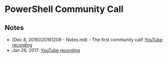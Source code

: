 # PowerShell Community Call

## Notes

* [Dec 8, 2016](20161208 - Notes.md) - The first community call!  [YouTube recording](https://www.youtube.com/watch?v=N_i0He9jauY)
* Jan 26, 2017: [YouTube recording](https://www.youtube.com/watch?v=j7g5UbVFYqQ)
